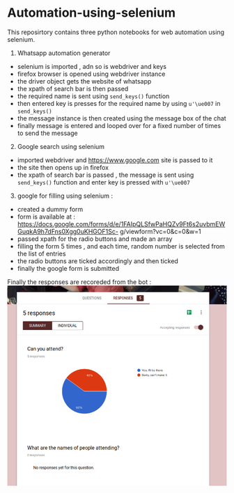 # Automation-using-selenium
This reposirtory contains three python notebooks for web automation using selenium.
1. Whatsapp automation generator
  - selenium is imported , adn so is webdriver and keys
  - firefox browser is opened using webdriver instance
  - the driver object gets the website of whatsapp
  - the xpath of search bar is then passed
  - the required name is sent using ```send_keys()``` function
  - then entered key is presses for the required name by using ```u'\ue007``` in ```send_keys()```
  - the message instance is then created using the message box of the chat
  - finally message is entered and looped over for a fixed number of times to send the message
  
2. Google search using selenium
  - imported webdriver and https://www.google.com site is passed to it
  - the site then opens up in firefox
  - the xpath of search bar is passed , the message is sent using ```send_keys()``` function and enter key is pressed 
    with ```u'\ue007```
  
3. google for filling using selenium :
  - created a dummy form
  - form is available at : https://docs.google.com/forms/d/e/1FAIpQLSfwPaHQZv9Ft6s2uvbmEWGuqkA9h7dFns0Xgg0uKHGOF1Sc-  g/viewform?vc=0&c=0&w=1
  - passed xpath for the radio buttons and made an array
  - filling the form 5 times , and each time, random number is selected from the list of entries
  - the radio buttons are ticked accordingly and then ticked
  - finally the google form is submitted
  
  Finally the responses are recoreded from the bot :
  <img src = https://github.com/nileshpatra/Automation-using-selenium/blob/master/Screenshot_2019-01-04%20Event%20RSVP.png>
